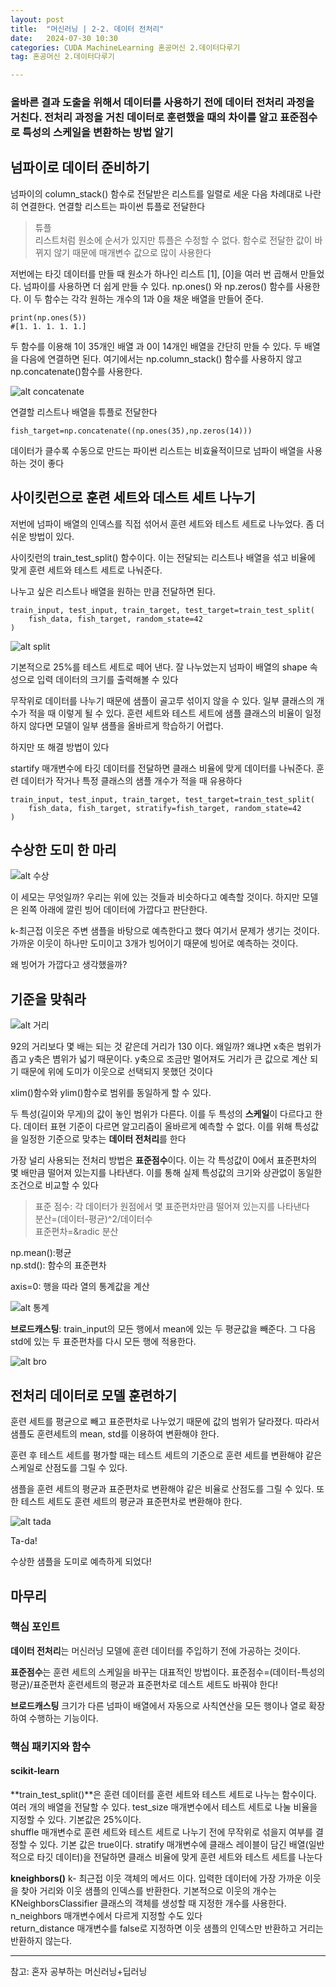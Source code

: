 ```yaml
---
layout: post
title:  "머신러닝 | 2-2. 데이터 전처리"
date:   2024-07-30 10:30
categories: CUDA MachineLearning 혼공머신 2.데이터다루기
tag: 혼공머신 2.데이터다루기 

---
```


### 올바른 결과 도출을 위해서 데이터를 사용하기 전에 데이터 전처리 과정을 거친다. 전처리 과정을 거친 데이터로 훈련했을 때의 차이를 알고 표준점수로 특성의 스케일을 변환하는 방법 알기



## 넘파이로 데이터 준비하기

넘파이의 column_stack() 함수로 전달받은 리스트를 일렬로 세운 다음 차례대로 나란히 연결한다. 
연결할 리스트는 파이썬 튜플로 전달한다

>튜플    
>리스트처럼 원소에 순서가 있지만 튜플은 수정할 수 없다. 함수로 전달한 값이 바뀌지 않기 때문에 매개변수 값으로 많이 사용한다

저번에는 타깃 데이터를 만들 때 원소가 하나인 리스트 [1], [0]을 여러 번 곱해서 만들었다. 넘파이를 사용하면 더 쉽게 만들 수 있다. np.ones() 와 np.zeros() 함수를 사용한다. 이 두 함수는 각각 원하는 개수의 1과 0을 채운 배열을 만들어 준다. 

```
print(np.ones(5)) 
#[1. 1. 1. 1. 1.]
```

두 함수를 이용해 1이 35개인 배열 과 0이 14개인 배열을 간단히 만들 수 있다. 두 배열을 다음에 연결하면 된다. 
여기에서는 np.column_stack() 함수를 사용하지 않고 np.concatenate()함수를 사용한다. 

![alt concatenate](/assets/img/2.2.stack.png)

연결할 리스트나 배열을 튜플로 전달한다

```
fish_target=np.concatenate((np.ones(35),np.zeros(14)))
```

데이터가 클수록 수동으로 만드는 파이썬 리스트는 비효율적이므로 넘파이 배열을 사용하는 것이 좋다

## 사이킷런으로 훈련 세트와 데스트 세트 나누기

저번에 넘파이 배열의 인덱스를 직접 섞어서 훈련 세트와 테스트 세트로 나누었다. 좀 더 쉬운 방법이 있다.

사이킷런의 train_test_split() 함수이다. 이는 전달되는 리스트나 배열을 섞고 비율에 맞게 훈련 세트와 테스트 세트로 나눠준다. 

나누고 싶은 리스트나 배열을 원하는 만큼 전달하면 된다.
```
train_input, test_input, train_target, test_target=train_test_split(
    fish_data, fish_target, random_state=42
)
```

![alt split](/assets/img/2.2.split.png)

기본적으로 25%를 테스트 세트로 떼어 낸다. 잘 나누었는지 넘파이 배열의 shape 속성으로 입력 데이터의 크기를 출력해볼 수 있다

무작위로 데이터를 나누기 때문에 샘플이 골고루 섞이지 않을 수 있다. 일부 클래스의 개수가 적을 때 이렇게 될 수 있다. 훈련 세트와 테스트 세트에 샘플 클래스의 비율이 일정하지 않다면 모델이 일부 샘플을 올바르게 학습하기 어렵다.

하지만 또 해결 방법이 있다

startify 매개변수에 타깃 데이터를 전달하면 클래스 비율에 맞게 데이터를 나눠준다. 훈련 데이터가 작거나 특정 클래스의 샘플 개수가 적을 때 유용하다

```
train_input, test_input, train_target, test_target=train_test_split(
    fish_data, fish_target, stratify=fish_target, random_state=42
)
```

## 수상한 도미 한 마리

![alt 수상](/assets/img/2.2수상.png)

이 세모는 무엇일까? 우리는 위에 있는 것들과 비슷하다고 예측할 것이다. 하지만 모델은 왼쪽 아래에 깔린 빙어 데이터에 가깝다고 판단한다. 

k-최근접 이웃은 주변 샘플을 바탕으로 예측한다고 했다
여기서 문제가 생기는 것이다. 가까운 이웃이 하나만 도미이고 3개가 빙어이기 때문에 빙어로 예측하는 것이다.

왜 빙어가 가깝다고 생각했을까?

## 기준을 맞춰라

![alt 거리](/assets/img/2.2거리.png)

92의 거리보다 몇 배는 되는 것 같은데 거리가 130 이다. 왜일까? 왜냐면 x축은 범위가 좁고 y축은 볌위가 넓기 때문이다. y축으로 조금만 멀어져도 거리가 큰 값으로 계산 되기 때문에 위에 도미가 이웃으로 선택되지 못했던 것이다

xlim()함수와 ylim()함수로 범위를 동일하게 할 수 있다. 

두 특성(길이와 무게)의 값이 놓인 범위가 다른다. 이를 두 특성의 **스케일**이 다르다고 한다. 데이터 표현 기준이 다르면 알고리즘이 올바르게 예측할 수 없다. 이를 위해 특성값을 일정한 기준으로 맞추는 **데이터 전처리**를 한다

가장 널리 사용되는 전처리 방법은 **표준점수**이다. 이는 각 특성값이 0에서 표준편차의 몇 배만큼 떨어져 있는지를 나타낸다. 이를 통해 실제 특성값의 크기와 상관없이 동일한 조건으로 비교할 수 있다

>표준 점수: 각 데이터가 원점에서 몇 표준편차만큼 떨어져 있는지를 나타낸다    
>분산=(데이터-평균)^2/데이터수     
>표준편차=&radic 분산


np.mean():평균     
np.std(): 함수의 표준편차    

axis=0: 행을 따라 열의 통계값을 계산

![alt 통계](/assets/img/2.2통계.png)



**브로드캐스팅**: train_input의 모든 행에서 mean에 있는 두 평균값을 빼준다. 그 다음 std에 있는 두 표준편차를 다시 모든 행에 적용한다. 

![alt bro](/assets/img/2.2broad.png)

## 전처리 데이터로 모델 훈련하기


훈련 세트를 평균으로 빼고 표준편차로 나누었기 때문에 값의 범위가 달라졌다. 따라서 샘플도 훈련세트의 mean, std를 이용하여 변환해야 한다. 

훈련 후 테스트 세트를 평가할 때는 테스트 세트의 기준으로 훈련 세트를 변환해야 같은 스케일로 산점도를 그릴 수 있다. 

샘플을 훈련 세트의 평균과 표준편차로 변환해야 같은 비율로 산점도를 그릴 수 있다. 또한 테스트 세트도 훈련 세트의 평균과 표준편차로 변환해야 한다. 

![alt tada](/assets/img/2.2%20tada.png)

Ta-da!

수상한 샘플을 도미로 예측하게 되었다!


## 마무리

### 핵심 포인트

**데이터 전처리**는 머신러닝 모델에 훈련 데이터를 주입하기 전에 가공하는 것이다. 

**표준점수**는 훈련 세트의 스케일을 바꾸는 대표적인 방법이다.     표준점수=(데이터-특성의 평균)/표준편차    훈련세트의 평균과 표준편차로 데스트 세트도 바꿔야 한다!

**브로드캐스팅** 크기가 다른 넘파이 배열에서 자동으로 사칙연산을 모든 행이나 열로 확장하여 수행하는 기능이다. 

### 핵심 패키지와 함수

#### scikit-learn
**train_test_split()**은 훈련 데이터를 훈련 세트와 테스트 세트로 나누는 함수이다. 여러 개의 배열을 전달할 수 있다. test_size 매개변수에서 테스트 세트로 나눌 비율을 지정할 수 있다. 기본값은 25%이다.     
shuffle 매개변수로 훈련 세트와 테스트 세트로 나누기 전에 무작위로 섞을지 여부를 결정할 수 있다. 기본 값은 true이다. stratify 매개변수에 클래스 레이블이 담긴 배열(일반적으로 타깃 데이터)을 전달하면 클래스 비율에 맞게 훈련 세트와 테스트 세트를 나눈다

**kneighbors()** k- 최근접 이웃 객체의 메서드 이다. 입력한 데이터에 가장 가까운 이웃을 찾아 거리와 이웃 샘플의 인덱스를 반환한다. 기본적으로 이웃의 개수는 KNeighborsClassifier 클래스의 객체를 생성할 때 지정한 개수를 사용한다. n_neighbors 매개변수에서 다르게 지정할 수도 있다    
return_distance 매개변수를 false로 지정하면 이웃 샘플의 인덱스만 반환하고 거리는 반환하지 않는다.


---
참고: 혼자 공부하는 머신러닝+딥러닝
